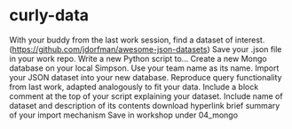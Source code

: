 # curly-data
With your buddy from the last work session, find a dataset of interest. (https://github.com/jdorfman/awesome-json-datasets) Save your .json file in your work repo. Write a new Python script to... Create a new Mongo database on your local Simpson. Use your team name as its name. Import your JSON dataset into your new database. Reproduce query functionality from last work, adapted analogously to fit your data. Include a block comment at the top of your script explaining your dataset. Include name of dataset and description of its contents download hyperlink brief summary of your import mechanism Save in workshop under 04_mongo
